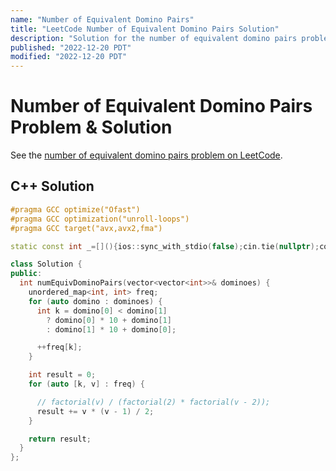 ```yaml
---
name: "Number of Equivalent Domino Pairs"
title: "LeetCode Number of Equivalent Domino Pairs Solution"
description: "Solution for the number of equivalent domino pairs problem from LeetCode."
published: "2022-12-20 PDT"
modified: "2022-12-20 PDT"
---
```


# Number of Equivalent Domino Pairs Problem & Solution

See the [number of equivalent domino pairs problem on LeetCode](https://leetcode.com/problems/number-of-equivalent-domino-pairs).

## C++ Solution

```cpp
#pragma GCC optimize("Ofast")
#pragma GCC optimization("unroll-loops")
#pragma GCC target("avx,avx2,fma")

static const int _=[](){ios::sync_with_stdio(false);cin.tie(nullptr);cout.tie(nullptr);return 0;}();

class Solution {
public:
  int numEquivDominoPairs(vector<vector<int>>& dominoes) {
    unordered_map<int, int> freq;
    for (auto domino : dominoes) {
      int k = domino[0] < domino[1]
        ? domino[0] * 10 + domino[1]
        : domino[1] * 10 + domino[0];

      ++freq[k];
    }

    int result = 0;
    for (auto [k, v] : freq) {

      // factorial(v) / (factorial(2) * factorial(v - 2));
      result += v * (v - 1) / 2;
    }

    return result;
  }
};
```
